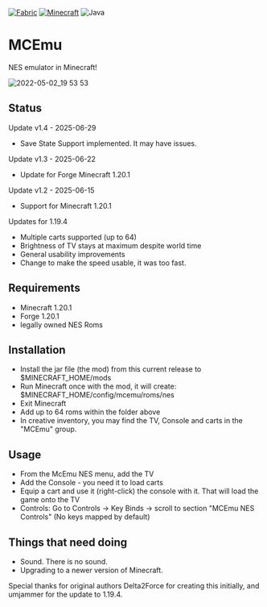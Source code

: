 [![Fabric](https://img.shields.io/badge/Mod_Loader-Forge-blue)](https://fabricmc.net/)
[![Minecraft](https://img.shields.io/badge/Minecraft-1.20.1-green)](https://www.minecraft.net/)
![Java](https://img.shields.io/badge/Java-17-b07219)

# MCEmu

NES emulator in Minecraft!

![2022-05-02_19 53 53](https://user-images.githubusercontent.com/493908/166223486-5f2ee0b9-7c17-422d-953b-747ba1c6beb4.png)

## Status
Update v1.4 - 2025-06-29
* Save State Support implemented. It may have issues.

Update v1.3 - 2025-06-22
* Update for Forge Minecraft 1.20.1

Update v1.2 - 2025-06-15
 * Support for Minecraft 1.20.1

Updates for 1.19.4

 * Multiple carts supported (up to 64)
 * Brightness of TV stays at maximum despite world time
 * General usability improvements
 * Change to make the speed usable, it was too fast.

## Requirements

 * Minecraft 1.20.1
 * Forge 1.20.1
 * legally owned NES Roms

## Installation
 * Install the jar file (the mod) from this current release to $MINECRAFT_HOME/mods
 * Run Minecraft once with the mod, it will create: $MINECRAFT_HOME/config/mcemu/roms/nes
 * Exit Minecraft
 * Add up to 64 roms within the folder above
 * In creative inventory, you may find the TV, Console and carts in the "MCEmu" group.

## Usage
 * From the McEmu NES menu, add the TV
 * Add the Console - you need it to load carts
 * Equip a cart and use it (right-click) the console with it. That will load the game onto the TV
 * Controls: Go to Controls -> Key Binds -> scroll to section "MCEmu NES Controls" (No keys mapped by default)


## Things that need doing
 * Sound. There is no sound.
 * Upgrading to a newer version of Minecraft.

Special thanks for original authors Delta2Force for creating this initially, and umjammer for the update to 1.19.4.
